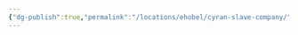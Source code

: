 ```yaml
---
{"dg-publish":true,"permalink":"/locations/ehobel/cyran-slave-company/","tags":["Undiscovered"],"updated":"2025-06-10T19:04:11.631+01:00"}
---
```


